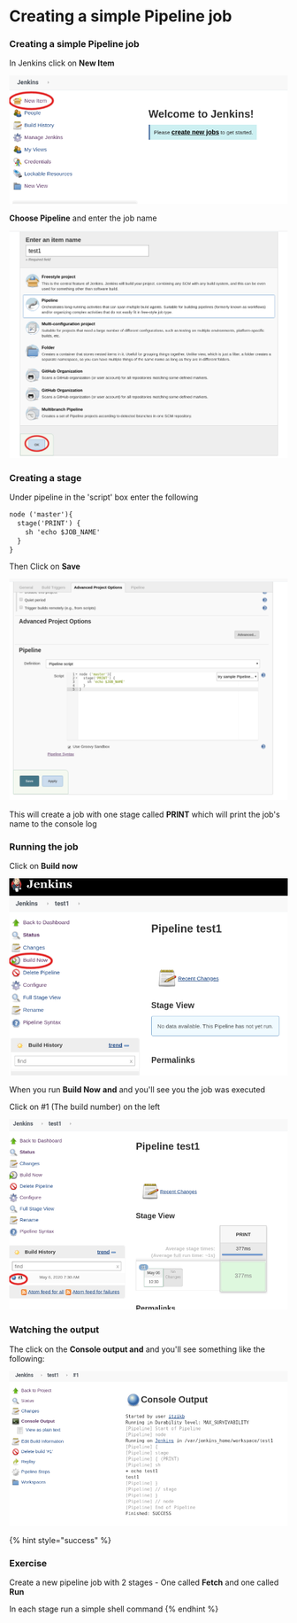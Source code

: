 # Creating a simple Pipeline job

### Creating a simple Pipeline job

In Jenkins click on **New Item** 

![](.gitbook/assets/new_item.png)

 **Choose Pipeline** and enter the job name

![](.gitbook/assets/new_pipeline%20%281%29.png)

### Creating a stage 

Under pipeline in the 'script' box enter the following

```text
node ('master'){
  stage('PRINT') {
    sh 'echo $JOB_NAME'
  }
}
```

Then Click on **Save**

![](.gitbook/assets/pipeline_script.png)

This will create a job with one stage called **PRINT** which will print the job's name to the console log

### Running the job

Click on **Build now**

![](.gitbook/assets/build_now.png)

When you run **Build Now** **and** and you'll see you the job was executed

Click on \#1 \(The build number\) on the left

![](.gitbook/assets/job_finished.png)

### Watching the output

The click on the **Console output and** and you'll see something like the following:

![](.gitbook/assets/console_output.png)

{% hint style="success" %}
### Exercise

Create a new pipeline job with 2 stages - One called **Fetch** and one called **Run**

In each stage run a simple shell command
{% endhint %}

